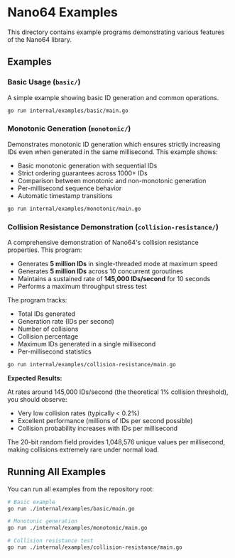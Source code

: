 # Nano64 Examples

This directory contains example programs demonstrating various features of the Nano64 library.

## Examples

### Basic Usage (`basic/`)

A simple example showing basic ID generation and common operations.

```bash
go run internal/examples/basic/main.go
```

### Monotonic Generation (`monotonic/`)

Demonstrates monotonic ID generation which ensures strictly increasing IDs even when generated in the same millisecond. This example shows:

- Basic monotonic generation with sequential IDs
- Strict ordering guarantees across 1000+ IDs
- Comparison between monotonic and non-monotonic generation
- Per-millisecond sequence behavior
- Automatic timestamp transitions

```bash
go run internal/examples/monotonic/main.go
```

### Collision Resistance Demonstration (`collision-resistance/`)

A comprehensive demonstration of Nano64's collision resistance properties. This program:

- Generates **5 million IDs** in single-threaded mode at maximum speed
- Generates **5 million IDs** across 10 concurrent goroutines
- Maintains a sustained rate of **145,000 IDs/second** for 10 seconds
- Performs a maximum throughput stress test

The program tracks:

- Total IDs generated
- Generation rate (IDs per second)
- Number of collisions
- Collision percentage
- Maximum IDs generated in a single millisecond
- Per-millisecond statistics

```bash
go run internal/examples/collision-resistance/main.go
```

**Expected Results:**

At rates around 145,000 IDs/second (the theoretical 1% collision threshold), you should observe:

- Very low collision rates (typically < 0.2%)
- Excellent performance (millions of IDs per second possible)
- Collision probability increases with IDs per millisecond

The 20-bit random field provides 1,048,576 unique values per millisecond, making collisions extremely rare under normal load.

## Running All Examples

You can run all examples from the repository root:

```bash
# Basic example
go run ./internal/examples/basic/main.go

# Monotonic generation
go run ./internal/examples/monotonic/main.go

# Collision resistance test
go run ./internal/examples/collision-resistance/main.go
```
